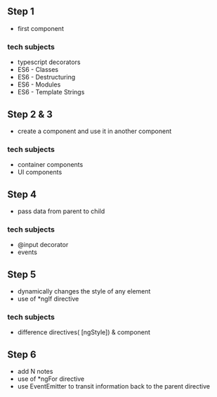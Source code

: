 
## Step 1
- first component


### tech subjects
- typescript decorators
- ES6 - Classes
- ES6 - Destructuring
- ES6 - Modules
- ES6 - Template Strings


## Step 2 & 3
- create a component and use it in another component


### tech subjects
- container components
- UI components


## Step 4
- pass data from parent to child

### tech subjects
- @input decorator
- events


## Step 5
- dynamically changes the style of any element
- use of *ngIf directive

### tech subjects
- difference directives( [ngStyle]) & component

## Step 6
- add N notes
- use of *ngFor directive
- use EventEmitter to transit information back to the parent directive